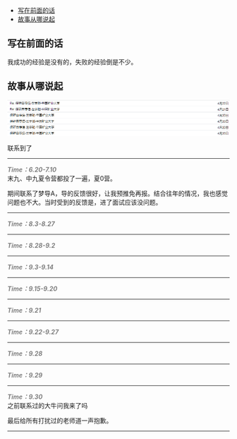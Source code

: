 - [写在前面的话](#写在前面的话)
- [故事从哪说起](#故事从哪说起)

## 写在前面的话
我成功的经验是没有的，失败的经验倒是不少。  


## 故事从哪说起
![alt text](./pic/image.png)

联系到了

---
**<span style="color: gray; font-style: italic;">Time：6.20-7.10</span>**   
末九、中九夏令营都投了一遍，夏0营。

期间联系了梦导A，导的反馈很好，让我预推免再报。结合往年的情况，我也感觉问题也不大。当时受到的反馈是，进了面试应该没问题。

---

**<span style="color: gray; font-style: italic;">Time：8.3-8.27</span>**   

--- 


**<span style="color: gray; font-style: italic;">Time：8.28-9.2</span>**   

--- 


**<span style="color: gray; font-style: italic;">Time：9.3-9.14</span>**   

--- 

**<span style="color: gray; font-style: italic;">Time：9.15-9.20</span>**   

---

**<span style="color: gray; font-style: italic;">Time：9.21</span>**   

---

**<span style="color: gray; font-style: italic;">Time：9.22-9.27</span>**   

---

**<span style="color: gray; font-style: italic;">Time：9.28</span>**   

---

**<span style="color: gray; font-style: italic;">Time：9.29</span>**   

---

**<span style="color: gray; font-style: italic;">Time：9.30</span>**   
之前联系过的大牛问我来了吗

最后给所有打扰过的老师道一声抱歉。

---


